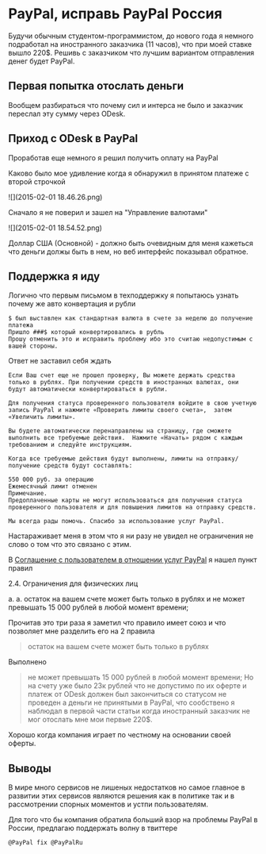 # PayPal, исправь PayPal Россия

Будучи обычным студентом-программистом, до нового года я немного подработал на иностранного заказчика (11 часов), что при моей ставке вышло 220$. Решивь с заказчиком что лучшим вариантом отправления денег будет PayPal. 

## Первая попытка отослать деньги

Вообщем разбираться что почему сил и интерса не было и заказчик переслал эту сумму через ODesk.

## Приход с ODesk в PayPal

Проработав еще немного я решил получить оплату на PayPal

Каково было мое удивление когда я обнаружил в принятом платеже с второй строчкой

![](2015-02-01 18.46.26.png)

Сначало я не поверил и зашел на "Управление валютами"

![](2015-02-01 18.54.52.png)

Доллар США (Основной) - должно быть очевидным для меня кажеться что деньги должы быть в нем, но веб интерфейс показывал обратное.

## Поддержка я иду

Логично что первым письмом в техподдержку я попытаюсь узнать почему же авто конвертация и рубли

```
$ был выставлен как стандартная валюта в счете за неделю до получение платежа
Пришло ###$ который конвертировались в рубль
Прошу отменить это и исправить проблему ибо это считаю недопустимым c вашей стороны.
```

Ответ не заставил себя ждать

```
Если Ваш счет еще не прошел проверку, Вы можете держать средства только в рублях. При получении средств в иностранных валютах, они будут автоматически конвертироваться в рубли.

Для получения статуса проверенного пользователя войдите в свою учетную запись PayPal и нажмите «Проверить лимиты своего счета»,  затем  «Увеличить лимиты».

Вы будете автоматически перенаправлены на страницу, где сможете выполнить все требуемые действия.  Нажмите «Начать» рядом с каждым требованием и следуйте инструкциям.

Когда все требуемые действия будут выполнены, лимиты на отправку/получение средств будут составлять:

550 000 руб. за операцию
Ежемесячный лимит отменен
Примечание.
Предоплаченные карты не могут использоваться для получения статуса проверенного пользователя и для повышения лимитов на отправку средств.

Мы всегда рады помочь. Спасибо за использование услуг PayPal.
```

Настараживает меня в этом что я ни разу не увидел не ограничения не слово о том что это связано с этим.

В [Соглашение с пользователем в отношении услуг PayPal](https://www.paypal.com/ru/webapps/mpp/ua/useragreement-full) я нашел пункт правил

2.4. Ограничения для физических лиц

a. a. остаток на вашем счете может быть только в рублях и не может превышать 15 000 рублей в любой момент времени;

Прочитав это три раза я заметил что правило имеет союз и что позволяет мне разделить его на 2 правила

> остаток на вашем счете может быть только в рублях

Выполнено

> не может превышать 15 000 рублей в любой момент времени;
Но на счету уже было 23к рублей что не допустимо по их оферте и платеж от ODesk должен был закончиться со статусом не проведен а деньги не принятыми в PayPal, что сообствено я наблюдал в первой части статьи когда иностранный заказчик не мог отослать мне мои первые 220$.

Хорошо когда компания играет по честному на основании своей оферты.

## Выводы

В мире много сервисов не лишеных недостатков но самое главное в развитии этих сервисов
являются решения как в политике так и в рассмотрении спорных моментов и устпи пользователям.

Для того что бы компания обратила больший взор на проблемы PayPal в России, предлагаю поддержать волну в твиттере

```twt
@PayPal fix @PayPalRu
```
